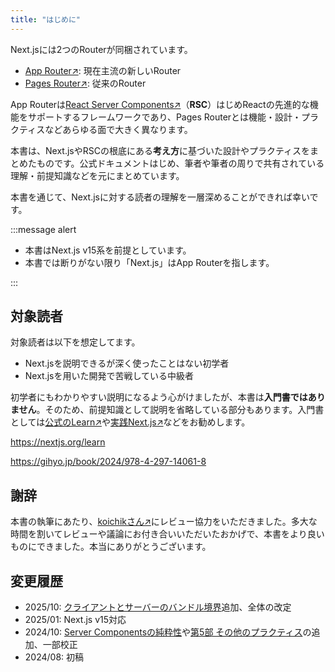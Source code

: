 ```yaml
---
title: "はじめに"
---
```


Next.jsには2つのRouterが同梱されています。

- [App Router↗︎](https://nextjs.org/docs/app): 現在主流の新しいRouter
- [Pages Router↗︎](https://nextjs.org/docs/pages): 従来のRouter

App Routerは[React Server Components↗︎](https://ja.react.dev/learn/creating-a-react-app#which-features-make-up-the-react-teams-full-stack-architecture-vision)（**RSC**）はじめReactの先進的な機能をサポートするフレームワークであり、Pages Routerとは機能・設計・プラクティスなどあらゆる面で大きく異なります。

本書は、Next.jsやRSCの根底にある**考え方**に基づいた設計やプラクティスをまとめたものです。公式ドキュメントはじめ、筆者や筆者の周りで共有されている理解・前提知識などを元にまとめています。

本書を通じて、Next.jsに対する読者の理解を一層深めることができれば幸いです。

:::message alert

- 本書はNext.js v15系を前提としています。
- 本書では断りがない限り「Next.js」はApp Routerを指します。

:::

## 対象読者

対象読者は以下を想定してます。

- Next.jsを説明できるが深く使ったことはない初学者
- Next.jsを用いた開発で苦戦している中級者

初学者にもわかりやすい説明になるよう心がけましたが、本書は**入門書ではありません**。そのため、前提知識として説明を省略している部分もあります。入門書としては[公式のLearn↗︎](https://nextjs.org/learn)や[実践Next.js↗︎](https://gihyo.jp/book/2024/978-4-297-14061-8)などをお勧めします。

https://nextjs.org/learn

https://gihyo.jp/book/2024/978-4-297-14061-8

## 謝辞

本書の執筆にあたり、[koichikさん↗︎](https://x.com/koichik)にレビュー協力をいただきました。多大な時間を割いてレビューや議論にお付き合いいただいたおかげで、本書をより良いものにできました。本当にありがとうございます。

## 変更履歴

- 2025/10: [クライアントとサーバーのバンドル境界](part_2_bundle_boundary)追加、全体の改定<!-- https://github.com/AkifumiSato/zenn-article/pull/81 -->
- 2025/01: Next.js v15対応<!-- https://github.com/AkifumiSato/zenn-article/pull/69 -->
- 2024/10: [Server Componentsの純粋性](part_4_pure_server_components)や[第5部 その他のプラクティス](part_5)の追加、一部校正<!-- https://github.com/AkifumiSato/zenn-article/pull/67 -->
- 2024/08: 初稿<!-- https://github.com/AkifumiSato/zenn-article/pull/65 -->
